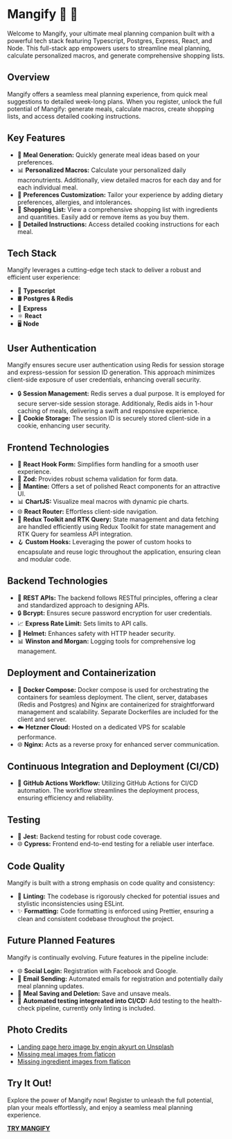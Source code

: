# Mangify 🥗 🚀

Welcome to Mangify, your ultimate meal planning companion built with a powerful tech stack featuring Typescript, Postgres, Express, React, and Node. This full-stack app empowers users to streamline meal planning, calculate personalized macros, and generate comprehensive shopping lists.

## Overview

Mangify offers a seamless meal planning experience, from quick meal suggestions to detailed week-long plans. When you register, unlock the full potential of Mangify: generate meals, calculate macros, create shopping lists, and access detailed cooking instructions.

## Key Features

- 🍲 **Meal Generation:** Quickly generate meal ideas based on your preferences. 
- 📊 **Personalized Macros:** Calculate your personalized daily macronutrients. Additionally, view detailed macros for each day and for each individual meal.
- 🌿 **Preferences Customization:** Tailor your experience by adding dietary preferences, allergies, and intolerances.
- 📝 **Shopping List:** View a comprehensive shopping list with ingredients and quantities. Easily add or remove items as you buy them.
- 📖 **Detailed Instructions:** Access detailed cooking instructions for each meal.

## Tech Stack

Mangify leverages a cutting-edge tech stack to deliver a robust and efficient user experience:

- 📜 **Typescript**
- 🛢️ **Postgres & Redis** 
- 📡 **Express**
- ⚛️ **React**
- 🖥️ **Node** 

## User Authentication

Mangify ensures secure user authentication using Redis for session storage and express-session for session ID generation. This approach minimizes client-side exposure of user credentials, enhancing overall security.

- 🔒 **Session Management:** Redis serves a dual purpose. It is employed for secure server-side session storage. Additionaly, Redis aids in 1-hour caching of meals, delivering a swift and responsive experience.
- 🍪 **Cookie Storage:** The session ID is securely stored client-side in a cookie, enhancing user security. 

## Frontend Technologies

- 🎣 **React Hook Form:** Simplifies form handling for a smooth user experience.
- 🔐 **Zod:** Provides robust schema validation for form data.
- 🎨 **Mantine:** Offers a set of polished React components for an attractive UI.
- 📊 **ChartJS:** Visualize meal macros with dynamic pie charts.
- 🌐 **React Router:** Effortless client-side navigation.
- 🚀 **Redux Toolkit and RTK Query:** State management and data fetching are handled efficiently using Redux Toolkit for state management and RTK Query for seamless API integration.
- 🪝 **Custom Hooks:** Leveraging the power of custom hooks to encapsulate and reuse logic throughout the application, ensuring clean and modular code.

## Backend Technologies

- 🔄 **REST APIs:** The backend follows RESTful principles, offering a clear and standardized approach to designing APIs.
- 🔒 **Bcrypt:** Ensures secure password encryption for user credentials.
- 📈 **Express Rate Limit:** Sets limits to API calls. 
- 🧹 **Helmet:** Enhances safety with HTTP header security.
- 📊 **Winston and Morgan:** Logging tools for comprehensive log management.
  
## Deployment and Containerization

- 🐳 **Docker Compose:** Docker compose is used for orchestrating the containers for seamless deployment. The client, server, databases (Redis and Postgres) and Nginx are containerized for straightforward management and scalability. Separate Dockerfiles are included for the client and server.
- ☁️ **Hetzner Cloud:** Hosted on a dedicated VPS for scalable performance.
- 🌐 **Nginx:** Acts as a reverse proxy for enhanced server communication.

## Continuous Integration and Deployment (CI/CD)
- 🤖 **GitHub Actions Workflow:** Utilizing GitHub Actions for CI/CD automation. The workflow streamlines the deployment process, ensuring efficiency and reliability.
  
## Testing

- 🧪 **Jest:** Backend testing for robust code coverage.
- 🌐 **Cypress:** Frontend end-to-end testing for a reliable user interface.

## Code Quality

Mangify is built with a strong emphasis on code quality and consistency:

- 🚨 **Linting:** The codebase is rigorously checked for potential issues and stylistic inconsistencies using ESLint.
- ✨ **Formatting:** Code formatting is enforced using Prettier, ensuring a clean and consistent codebase throughout the project.

## Future Planned Features

Mangify is continually evolving. Future features in the pipeline include:

- 🌐 **Social Login:** Registration with Facebook and Google.
- 📧 **Email Sending:** Automated emails for registration and potentially daily meal planning updates.
- 💾 **Meal Saving and Deletion:** Save and unsave meals.
- 🤖 **Automated testing integreated into CI/CD:** Add testing to the health-check pipeline, currently only linting is included. 
  
## Photo Credits

- [Landing page hero image by engin akyurt on Unsplash](https://unsplash.com/photos/red-green-and-yellow-chili-peppers-and-green-chili-peppers-Y5n8mCpvlZU)
- [Missing meal images from flaticon](https://www.flaticon.com/free-icons/plate)
- [Missing ingredient images from flaticon](https://www.flaticon.com/free-icons/harvest)

## Try It Out!

Explore the power of Mangify now! Register to unleash the full potential, plan your meals effortlessly, and enjoy a seamless meal planning experience.

[**TRY MANGIFY**](https://www.mangify.org)
